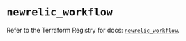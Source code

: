 # `newrelic_workflow`

Refer to the Terraform Registry for docs: [`newrelic_workflow`](https://registry.terraform.io/providers/newrelic/newrelic/3.58.1/docs/resources/workflow).
